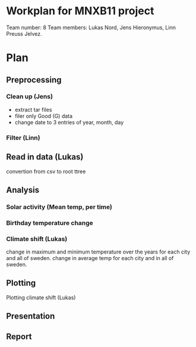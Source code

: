 # Workplan for MNXB11 project

Team number: 8
Team members: Lukas Nord, Jens Hieronymus, Linn Preuss Jelvez.

# Plan

## Preprocessing
### Clean up (Jens)
- extract tar files
- filer only Good (G) data
- change date to 3 entries of year, month, day
### Filter (Linn)

## Read in data (Lukas)
convertion from csv to root ttree

## Analysis
 ### Solar activity (Mean temp, per time)
 ### Birthday temperature change
 ### Climate shift (Lukas)
 change in maximum and minimum temperature over the years for each city and all of sweden.
 change in average temp for each city and in all of sweden.

## Plotting
Plotting climate shift (Lukas)

## Presentation

## Report


